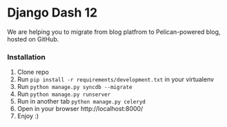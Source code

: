 Django Dash 12
==============

We are helping you to migrate from blog platfrom to Pelican-powered blog, hosted on GitHub.


### Installation

1. Clone repo
2. Run `pip install -r requirements/development.txt` in your virtualenv
3. Run `python manage.py syncdb --migrate`
4. Run `python manage.py runserver`
5. Run in another tab `python manage.py celeryd`
6. Open in your browser http://localhost:8000/
7. Enjoy :)
